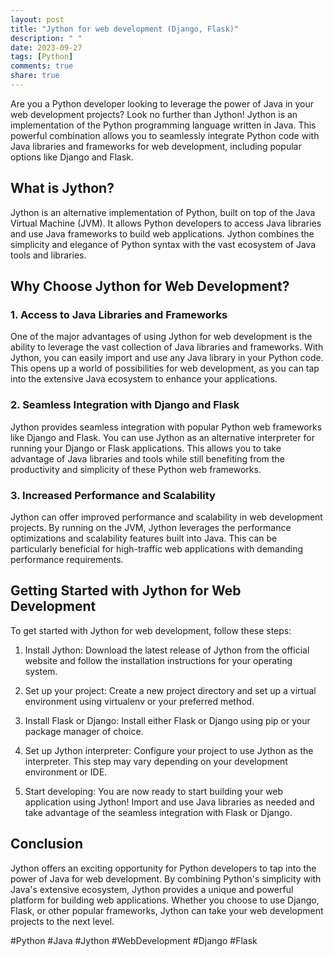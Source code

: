 ```yaml
---
layout: post
title: "Jython for web development (Django, Flask)"
description: " "
date: 2023-09-27
tags: [Python]
comments: true
share: true
---
```


Are you a Python developer looking to leverage the power of Java in your web development projects? Look no further than Jython! Jython is an implementation of the Python programming language written in Java. This powerful combination allows you to seamlessly integrate Python code with Java libraries and frameworks for web development, including popular options like Django and Flask.

## What is Jython?

Jython is an alternative implementation of Python, built on top of the Java Virtual Machine (JVM). It allows Python developers to access Java libraries and use Java frameworks to build web applications. Jython combines the simplicity and elegance of Python syntax with the vast ecosystem of Java tools and libraries.

## Why Choose Jython for Web Development?

### 1. Access to Java Libraries and Frameworks

One of the major advantages of using Jython for web development is the ability to leverage the vast collection of Java libraries and frameworks. With Jython, you can easily import and use any Java library in your Python code. This opens up a world of possibilities for web development, as you can tap into the extensive Java ecosystem to enhance your applications.

### 2. Seamless Integration with Django and Flask

Jython provides seamless integration with popular Python web frameworks like Django and Flask. You can use Jython as an alternative interpreter for running your Django or Flask applications. This allows you to take advantage of Java libraries and tools while still benefiting from the productivity and simplicity of these Python web frameworks.

### 3. Increased Performance and Scalability

Jython can offer improved performance and scalability in web development projects. By running on the JVM, Jython leverages the performance optimizations and scalability features built into Java. This can be particularly beneficial for high-traffic web applications with demanding performance requirements.

## Getting Started with Jython for Web Development

To get started with Jython for web development, follow these steps:

1. Install Jython: Download the latest release of Jython from the official website and follow the installation instructions for your operating system.

2. Set up your project: Create a new project directory and set up a virtual environment using virtualenv or your preferred method.

3. Install Flask or Django: Install either Flask or Django using pip or your package manager of choice.

4. Set up Jython interpreter: Configure your project to use Jython as the interpreter. This step may vary depending on your development environment or IDE.

5. Start developing: You are now ready to start building your web application using Jython! Import and use Java libraries as needed and take advantage of the seamless integration with Flask or Django.

## Conclusion

Jython offers an exciting opportunity for Python developers to tap into the power of Java for web development. By combining Python's simplicity with Java's extensive ecosystem, Jython provides a unique and powerful platform for building web applications. Whether you choose to use Django, Flask, or other popular frameworks, Jython can take your web development projects to the next level.

#Python #Java #Jython #WebDevelopment #Django #Flask